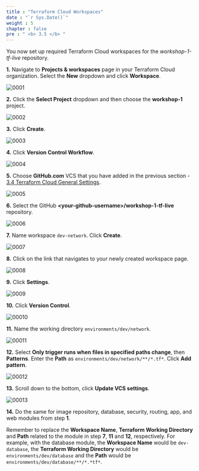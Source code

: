 ```yaml
---
title : "Terraform Cloud Workspaces"
date : "`r Sys.Date()`"
weight : 5
chapter : false
pre : " <b> 3.5 </b> "
---
```


You now set up required Terraform Cloud workspaces for the *workshop-1-tf-live* repository.

**1.** Navigate to **Projects & workspaces** page in your Terraform Cloud organization. Select the **New** dropdown and click **Workspace**.

![0001](/images/3/5/0001.svg?featherlight=false&width=100pc)

**2.** Click the **Select Project** dropdown and then choose the **workshop-1** project.

![0002](/images/3/5/0002.svg?featherlight=false&width=100pc)

**3.** Click **Create**.

![0003](/images/3/5/0003.svg?featherlight=false&width=100pc)

**4.** Click **Version Control Workflow**.

![0004](/images/3/5/0004.svg?featherlight=false&width=100pc)

**5.** Choose **GitHub.com** VCS that you have added in the previous section - [3.4 Terraform Cloud General Settings](../4-Terraform-Cloud-General-Settings/).

![0005](/images/3/5/0005.svg?featherlight=false&width=100pc)

**6.** Select the GitHub **\<your-github-username\>/workshop-1-tf-live** repository.

![0006](/images/3/5/0006.svg?featherlight=false&width=100pc)

**7.** Name workspace `dev-network`. Click **Create**.

![0007](/images/3/5/0007.svg?featherlight=false&width=100pc)

**8.** Click on the link that navigates to your newly created workspace page.

![0008](/images/3/5/0008.svg?featherlight=false&width=100pc)

**9.** Click **Settings**.

![0009](/images/3/5/0009.svg?featherlight=false&width=100pc)

**10.** Click **Version Control**.

![00010](/images/3/5/00010.svg?featherlight=false&width=100pc)

**11.** Name the working directory `environments/dev/network`.

![00011](/images/3/5/00011.svg?featherlight=false&width=100pc)

**12.** Select **Only trigger runs when files in specified paths change**, then **Patterns**. Enter the **Path** as `environments/dev/network/**/*.tf*`. Click **Add pattern**. 

![00012](/images/3/5/00012.svg?featherlight=false&width=100pc)

**13.** Scroll down to the bottom, click **Update VCS settings**.

![00013](/images/3/5/00013.svg?featherlight=false&width=100pc)

**14.** Do the same for image repository, database, security, routing, app, and web modules from step **1**.

Remember to replace the **Workspace Name**, **Terraform Working Directory** and **Path** related to the module in step **7**, **11** and **12**, respectively. For example, with the database module, the **Workspace Name** would be `dev-database`, the **Terraform Working Directory** would be `environments/dev/database` and the **Path** would be `environments/dev/database/**/*.*tf*`.
